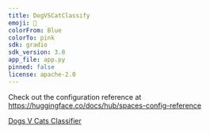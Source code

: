 ```yaml
---
title: DogVSCatClassify
emoji: 🐶
colorFrom: Blue
colorTo: pink
sdk: gradio
sdk_version: 3.8
app_file: app.py
pinned: false
license: apache-2.0
---
```


Check out the configuration reference at https://huggingface.co/docs/hub/spaces-config-reference

[Dogs V Cats Classifier](https://huggingface.co/spaces/thliang01/Dogs-V-Cats-Classifier)